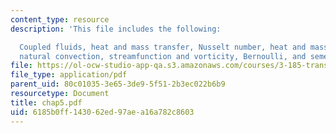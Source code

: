 ```yaml
---
content_type: resource
description: 'This file includes the following:

  Coupled fluids, heat and mass transfer, Nusselt number, heat and mass transfer coefficients,
  natural convection, streamfunction and vorticity, Bernoulli, and semester wrapup.'
file: https://ol-ocw-studio-app-qa.s3.amazonaws.com/courses/3-185-transport-phenomena-in-materials-engineering-fall-2003/6185b0ff143062ed97aea16a782c8603_chap5.pdf
file_type: application/pdf
parent_uid: 80c01035-3e65-3de9-5f51-2b3ec022b6b9
resourcetype: Document
title: chap5.pdf
uid: 6185b0ff-1430-62ed-97ae-a16a782c8603
---
```

